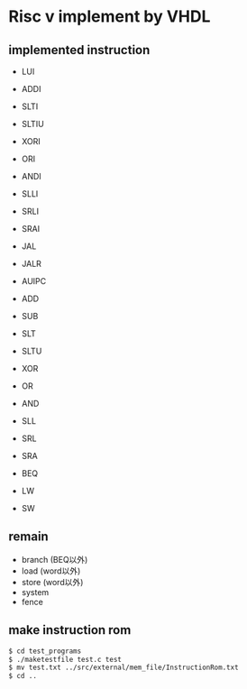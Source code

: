 # Risc v implement by VHDL

## implemented instruction

- LUI

- ADDI
- SLTI
- SLTIU
- XORI
- ORI
- ANDI
- SLLI
- SRLI
- SRAI

- JAL
- JALR
- AUIPC

- ADD
- SUB
- SLT
- SLTU
- XOR
- OR
- AND
- SLL
- SRL
- SRA

- BEQ

- LW
- SW

## remain

- branch (BEQ以外)
- load (word以外)
- store (word以外)
- system
- fence


## make instruction rom

``` sh
$ cd test_programs
$ ./maketestfile test.c test
$ mv test.txt ../src/external/mem_file/InstructionRom.txt
$ cd ..
```
